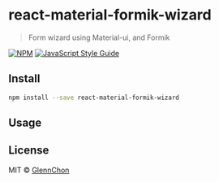 # react-material-formik-wizard

> Form wizard using Material-ui, and Formik

[![NPM](https://img.shields.io/npm/v/react-material-formik-wizard.svg)](https://www.npmjs.com/package/react-material-formik-wizard) [![JavaScript Style Guide](https://img.shields.io/badge/code_style-standard-brightgreen.svg)](https://standardjs.com)

## Install

```bash
npm install --save react-material-formik-wizard
```

## Usage

## License

MIT © [GlennChon](https://github.com/GlennChon)
